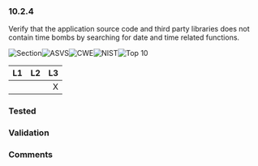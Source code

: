 ### 10.2.4 
Verify that the application source code and third party libraries does not contain time bombs by searching for date and time related functions.

![Section](https://img.shields.io/badge/V10-green.svg)![ASVS](https://img.shields.io/badge/ASVS-10.2.4-blue.svg)![CWE](https://img.shields.io/badge/CWE--red.svg)![NIST](https://img.shields.io/badge/NIST--important.svg)![Top 10](https://img.shields.io/badge/--lightgray.svg)

| L1| L2| L3|
| --|:--:|-:|
|  |  | X |

### Tested

### Validation

### Comments

        